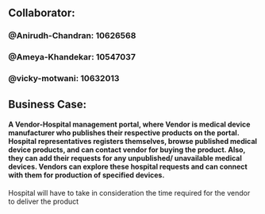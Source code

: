 ## Collaborator:
### @Anirudh-Chandran: 10626568
### @Ameya-Khandekar: 10547037
### @vicky-motwani: 10632013

## Business Case:
#### A Vendor-Hospital management portal, where Vendor is medical device manufacturer who publishes their respective products on the portal. Hospital representatives registers themselves, browse published medical device products, and can contact vendor for buying the product. Also, they can add their requests for any unpublished/ unavailable medical devices. Vendors can explore these hospital requests and can connect with them for production of specified devices.
Hospital will have to take in consideration the time required for the vendor to deliver the product
